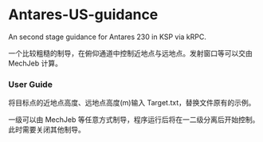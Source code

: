 # Antares-US-guidance
An second stage guidance for Antares 230 in KSP via kRPC.

一个比较粗糙的制导，在俯仰通道中控制近地点与远地点。发射窗口等可以交由 MechJeb 计算。

### User Guide
将目标点的近地点高度、远地点高度(m)输入 Target.txt，替换文件原有的示例。

一级可以由 MechJeb 等任意方式制导，程序运行后将在一二级分离后开始控制。此时需要关闭其他制导。
